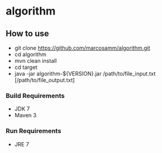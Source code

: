 # algorithm

## How to use

* git clone https://github.com/marcosamm/algorithm.git
* cd algorithm
* mvn clean install
* cd target
* java -jar algorithm-${VERSION}.jar /path/to/file_input.txt [/path/to/file_output.txt]

### Build Requirements
* JDK 7
* Maven 3

### Run Requirements
* JRE 7
 